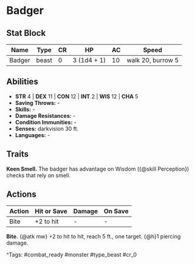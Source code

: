 # Badger

## Stat Block

| Name | Type | CR | HP | AC | Speed |
|------|------|----|----|----|-------|
| Badger | beast | 0 | 3 (1d4 + 1) | 10 | walk 20, burrow 5 |

## Abilities

- **STR** 4 | **DEX** 11 | **CON** 12 | **INT** 2 | **WIS** 12 | **CHA** 5
- **Saving Throws:** -  
- **Skills:** -  
- **Damage Resistances:** -  
- **Condition Immunities:** -  
- **Senses:** darkvision 30 ft.  
- **Languages:** -

## Traits

**Keen Smell.** The badger has advantage on Wisdom ({@skill Perception}) checks that rely on smell.


## Actions

| Action | Hit or Save | Damage | On Save |
|--------|--------------|--------|----------|
| Bite | +2 to hit | - | - |

**Bite.** {@atk mw} +2 to hit to hit, reach 5 ft., one target. {@h}1 piercing damage.


^Tags: #combat_ready #monster #type_beast #cr_0